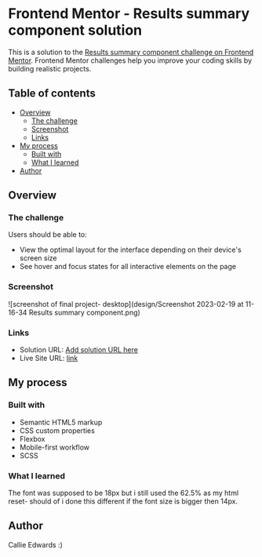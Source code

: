 # Frontend Mentor - Results summary component solution

This is a solution to the [Results summary component challenge on Frontend Mentor](https://www.frontendmentor.io/challenges/results-summary-component-CE_K6s0maV). Frontend Mentor challenges help you improve your coding skills by building realistic projects.

## Table of contents

- [Overview](#overview)
  - [The challenge](#the-challenge)
  - [Screenshot](#screenshot)
  - [Links](#links)
- [My process](#my-process)
  - [Built with](#built-with)
  - [What I learned](#what-i-learned)
- [Author](#author)

## Overview

### The challenge

Users should be able to:

- View the optimal layout for the interface depending on their device's screen size
- See hover and focus states for all interactive elements on the page

### Screenshot

![screenshot of final project- desktop](design/Screenshot 2023-02-19 at 11-16-34 Results summary component.png)

### Links

- Solution URL: [Add solution URL here](https://your-solution-url.com)
- Live Site URL: [link](https://callietron300.github.io/result-summary-component-main/)

## My process

### Built with

- Semantic HTML5 markup
- CSS custom properties
- Flexbox
- Mobile-first workflow
- SCSS

### What I learned

The font was supposed to be 18px but i still used the 62.5% as my html reset- should of i done this different if the font size is bigger then 14px.

## Author

Callie Edwards :)
